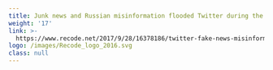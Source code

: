 ```yaml
---
title: Junk news and Russian misinformation flooded Twitter during the 2016 election
weight: '17'
link: >-
  https://www.recode.net/2017/9/28/16378186/twitter-fake-news-misinformation-russia-oxford-swing-states
logo: /images/Recode_logo_2016.svg
class: null
---
```


